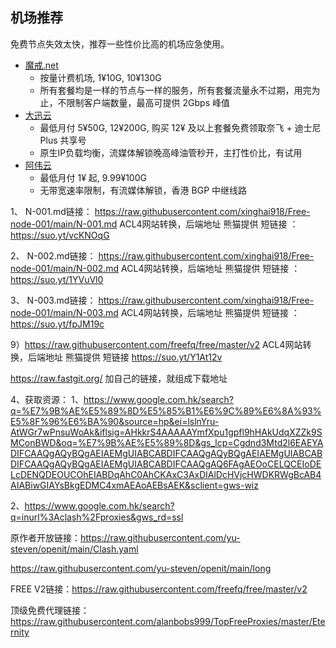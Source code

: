 ## 机场推荐
免费节点失效太快，推荐一些性价比高的机场应急使用。
- [魔戒.net](https://mojie.buzz/#/register?code=lWT4IGty)
  - 按量计费机场, 1¥10G, 10¥130G
  - 所有套餐均是一样的节点与一样的服务，所有套餐流量永不过期，用完为止，不限制客户端数量，最高可提供 2Gbps 峰值
- [大迅云](https://daxun.club/#/register?code=JPmAFPav)
  - 最低月付 5¥50G, 12¥200G, 购买 12¥ 及以上套餐免费领取奈飞 + 迪士尼 Plus 共享号
  - 原生IP负载均衡，流媒体解锁晚高峰油管秒开，主打性价比，有试用
- [阿伟云](https://awcloud.cc/#/register?code=8C18uZwl)
  - 最低月付 1¥ 起, 9.99¥100G
  - 无带宽速率限制，有流媒体解锁，香港 BGP 中继线路
  
  
1、 N-001.md链接： https://raw.githubusercontent.com/xinghai918/Free-node-001/main/N-001.md ACL4网站转换，后端地址 熊猫提供 短链接 ： https://suo.yt/vcKNOqG

2、 N-002.md链接： https://raw.githubusercontent.com/xinghai918/Free-node-001/main/N-002.md ACL4网站转换，后端地址 熊猫提供 短链接 ： https://suo.yt/1YVuVl0

3、 N-003.md链接： https://raw.githubusercontent.com/xinghai918/Free-node-001/main/N-003.md ACL4网站转换，后端地址 熊猫提供 短链接 ： https://suo.yt/fpJM19c

9）https://raw.githubusercontent.com/freefq/free/master/v2    ACL4网站转换，后端地址 熊猫提供 短链接 https://suo.yt/Y1At12v

https://raw.fastgit.org/   加自己的链接，就组成下载地址

4、获取资源：
1、https://www.google.com.hk/search?q=%E7%9B%AE%E5%89%8D%E5%85%B1%E6%9C%89%E6%8A%93%E5%8F%96%E6%BA%90&source=hp&ei=lslnYru-AtWGr7wPnsuWoAk&iflsig=AHkkrS4AAAAAYmfXpu1gpfl9hHAkUdqXZZk9SMConBWD&oq=%E7%9B%AE%E5%89%8D&gs_lcp=Cgdnd3Mtd2l6EAEYADIFCAAQgAQyBQgAEIAEMgUIABCABDIFCAAQgAQyBQgAEIAEMgUIABCABDIFCAAQgAQyBQgAEIAEMgUIABCABDIFCAAQgAQ6FAgAEOoCELQCEIoDELcDENQDEOUCOhEIABDqAhC0AhCKAxC3AxDlAlDcHVjcHWDKRWgBcAB4AIABiwGIAYsBkgEDMC4xmAEAoAEBsAEK&sclient=gws-wiz

2、https://www.google.com.hk/search?q=inurl%3Aclash%2Fproxies&gws_rd=ssl

原作者开放链接：https://raw.githubusercontent.com/yu-steven/openit/main/Clash.yaml

https://raw.githubusercontent.com/yu-steven/openit/main/long

FREE  V2链接：https://raw.githubusercontent.com/freefq/free/master/v2

顶级免费代理链接：  https://raw.githubusercontent.com/alanbobs999/TopFreeProxies/master/Eternity



